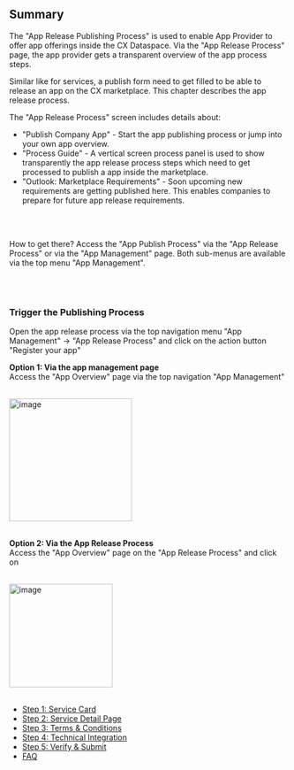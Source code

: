 ## Summary

The "App Release Publishing Process" is used to enable App Provider to offer app offerings inside the CX Dataspace. 
Via the "App Release Process" page, the app provider gets a transparent overview of the app process steps.

Similar like for services, a publish form need to get filled to be able to release an app on the CX marketplace.
This chapter describes the app release process.

The "App Release Process" screen includes details about:

* "Publish Company App" - Start the app publishing process or jump into your own app overview.
* "Process Guide" - A vertical screen process panel is used to show transparently the app release process steps which need to get processed to publish a app inside the marketplace.
* "Outlook: Marketplace Requirements" - Soon upcoming new requirements are getting published here. This enables companies to prepare for future app release requirements.

<br>
<br>

How to get there?
Access the "App Publish Process" via the "App Release Process" or via the "App Management" page. Both sub-menus are available via the top menu "App Management".  

<br>
<br>

### Trigger the Publishing Process

Open the app release process via the top navigation menu "App Management" -> "App Release Process" 
and click on the action button "Register your app"

<strong> Option 1: Via the app management page </strong>
<br>
Access the "App Overview" page via the top navigation "App Management" 
<br>
<br>

<img width="222" alt="image" src="https://user-images.githubusercontent.com/94133633/218282685-019ea98f-e77d-4fe8-a811-46d4cdf0a2d3.png">

<br>
<br>

<strong> Option 2: Via the App Release Process </strong>
<br>
Access the "App Overview" page on the "App Release Process"
and click on
<br>
<br>

<img width="187" alt="image" src="https://user-images.githubusercontent.com/94133633/218282773-a7d2479e-5e90-456c-b70b-ed54730440bf.png">


<br>
<br>

- [Step 1: Service Card](./01.%20App%20Card.md)
- [Step 2: Service Detail Page](./02.%20App%20Detail%20Page.md)
- [Step 3: Terms & Conditions](./03.%20Terms%20and%20Conditions.md)
- [Step 4: Technical Integration](./04.%20Technical%20Integration.md)
- [Step 5: Verify & Submit](./05.%20Verify%20&%20Submit.md)
- [FAQ](./06.%20FAQ.md)

<br>
<br>
